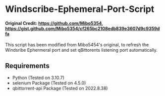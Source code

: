 # Windscribe-Ephemeral-Port-Script

#### Original Credit: https://github.com/Mibo5354, https://gist.github.com/Mibo5354/cf265bc2108edb839e3607d9c9359dfa

This script has been modified from Mibo5454's original, to refresh the Windsribe Ephermeral port and set qBittorents
listening port automatically.

## Requirements

* Python (Tested on 3.10.7)
* selenium Package (Tested on 4.5.0)
* qbittorrent-api Package (Tested on 2022.8.38)
